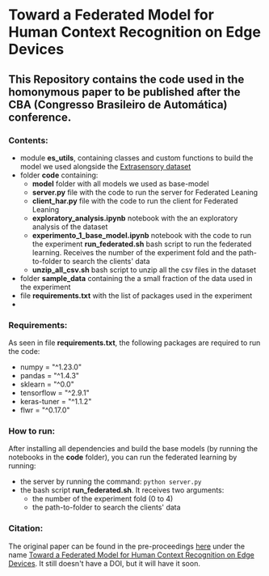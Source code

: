 # Toward a Federated Model for Human Context Recognition on Edge Devices

## This Repository contains the code used in the homonymous paper to be published after the CBA (Congresso Brasileiro de Automática) conference.

### Contents:

- module **es_utils**, containing classes and custom functions to build the model we used alongside the [Extrasensory dataset](http://extrasensory.ucsd.edu/)
- folder **code** containing:
    - **model** folder with all models we used as base-model
    - **server.py** file with the code to run the server for Federated Leaning
    - **client_har.py** file with the code to run the client for Federated Leaning
    - **exploratory_analysis.ipynb** notebook with the an exploratory analysis of the dataset
    - **experimento_1_base_model.ipynb** notebook with the code to run the experiment
    **run_federated.sh** bash script to run the federated learning. Receives the number of the experiment fold and the path-to-folder to search the clients' data
    - **unzip_all_csv.sh** bash script to unzip all the csv files in the dataset
- folder **sample_data** containing the a small fraction of the data used in the experiment
- file **requirements.txt** with the list of packages used in the experiment
- 


### Requirements:
As seen in file **requirements.txt**, the following packages are required to run the code:

- numpy = "^1.23.0"
- pandas = "^1.4.3"
- sklearn = "^0.0"
- tensorflow = "^2.9.1"
- keras-tuner = "^1.1.2"
- flwr = "^0.17.0"

### How to run:

After installing all dependencies and build the base models (by running the notebooks in the **code** folder), you can run the federated learning by running: 

- the server by running the command: `python server.py`
- the bash script **run_federated.sh**. It receives two arguments:
    - the number of the experiment fold (0 to 4)
    - the path-to-folder to search the clients' data

### Citation:
The original paper can be found in the pre-proceedings [here](https://www.sba.org.br/cba2022/wp-content/uploads/2022/10/CBA-2022-pre-proceedings-1.pdf) under the name [Toward a Federated Model for Human Context Recognition on Edge Devices](https://www.sba.org.br/cba2022/wp-content/uploads/artigos_cba2022/paper_8480.pdf).
It still doesn't have a DOI, but it will have it soon.

